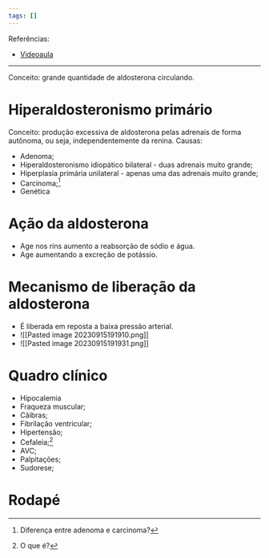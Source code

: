 ```yaml
---
tags: []
---
```

Referências:
* [Videoaula](https://youtu.be/_hUCrm-PwbM?si=j9fKp1x3UXaDh6BB)
---
Conceito: grande quantidade de aldosterona circulando. 
# Hiperaldosteronismo primário
Conceito: produção excessiva de aldosterona pelas adrenais de forma autônoma, ou seja, independentemente da renina. 
Causas: 
* Adenoma; 
* Hiperaldosteronismo idiopático bilateral - duas adrenais muito grande;
* Hiperplasia primária unilateral - apenas uma das adrenais muito grande;
* Carcinoma;[^1]
* Genética 
# Ação da aldosterona 
* Age nos rins aumento a reabsorção de sódio e água.  
* Age aumentando a excreção de potássio. 
# Mecanismo de liberação da aldosterona 
* É liberada em reposta a baixa pressão arterial. 
* ![[Pasted image 20230915191910.png]]
* ![[Pasted image 20230915191931.png]]
# Quadro clínico 
* Hipocalemia
* Fraqueza muscular; 
* Cãibras; 
* Fibrilação ventricular; 
* Hipertensão; 
* Cefaleia;[^2]
* AVC; 
* Palpitações; 
* Sudorese; 
# Rodapé 
[^1]: Diferença entre adenoma e carcinoma?
[^2]: O que é? 